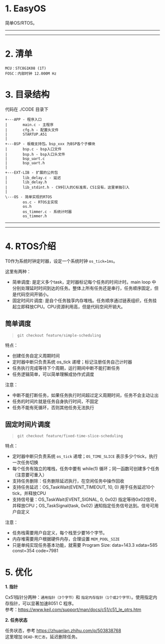 # 1. EasyOS

简单OS/RTOS。

---
---

# 2. 清单

```
MCU：STC8G1K08 (1T)
FOSC：内部时钟 12.000M Hz 
```

# 3. 目录结构

代码在 ./CODE 目录下
```
+---APP - 程序入口
|       main.c - 主程序
|       cfg.h - 配置头文件
|       STARTUP.A51
|
+---BSP - 板载支持包。bsp_xxx 为BSP各个子模块
|       bsp.c - bsp入口文件
|       bsp.h - bsp入口头文件
|       bsp_uart.c
|       bsp_uart.h
|
+---EXT-LIB - 扩展的公共包
|       lib_delay.c - 延迟
|       lib_delay.h
|       lib_stdint.h - C99引入的C标准库，C51没有，这里单独引入
|
\---OS - 简单实现的RTOS
        os.c - RTOS主实现
        os.h
        os_timmer.c - 系统计时器
        os_timmer.h
```

---
---

# 4. RTOS介绍

T0作为系统时钟定时器，设定一个系统时钟 `os_tick=1ms`。

这里有两种：
+ 简单调度: 是定义多个task，定时器标记每个任务的时间计时。main loop 中分别处理延时时间到达的任务。整体上所有任务还是串行，任务顺序固定，但是代码空间开销小。
+ 固定时间片调度: 是自个任务独享内存堆栈。任务顺序通过链表组织，任务挂起立即释放CPU。CPU资源利用高，但是代码空间开销大。


## 简单调度

> `git checkout feature/simple-scheduling`

特点：
+ 创建任务自定义周期时间
+ 定时器中断只负责系统 os_tick 递增；标记注册任务自己计时器
+ 任务执行完成等待下个周期，运行期间中断不能打断任务
+ 任务逻辑简单，可以简单理解成协作式调度

注意：
+ 中断不能打断任务，如果任务执行时间超过定义周期时间，任务不会主动让出
+ 任务的时间片就是任务自身执行时间，不固定
+ 任务不能有死循环，否则其他任务无法执行

## 固定时间片调度

> `git checkout feature/fixed-time-slice-scheduling`

特点：
+ 定时器中断只负责系统 `os_tick` 递增；`OS_TIME_SLICE` 表示多少个tick，执行一次任务切换
+ 每个任务有独立的堆栈，任务中要有 while(1) 循环；同一函数可创建多个任务（注意要可重入）
+ 支持任务删除：任务删除延迟执行，在空闲任务中操作回收
+ 支持任务延迟：OS_TaskWait(EVENT_TIMEOUT, 10, 0) 用于任务延迟10个tick，并释放CPU
+ 支持信号量：OS_TaskWait(EVENT_SIGNAL, 0, 0x02) 指定等待0x02信号，并释放CPU；OS_TaskSignal(task, 0x02) 通知指定任务信号达到。信号可用户自定义

注意：
+ 任务栈需要用户自定义，每个栈至少要16个字节。
+ 内存堆需要用户根据硬件内存，合理设置 `MEM_POOL_SIZE`
+ 只是单纯实现任务基本功能，就需要 Program Size: data=143.3 xdata=585 const=354 code=7981

# 5. 优化

**1. 指针**

Cx51指针分两种：`通用指针（3个字节）`和 `指定内存指针（1个或2个字节）`。使用指定内存指针，可以显著加速8051 C 程序。<br>
参考：https://www.keil.com/support/man/docs/c51/c51_le_ptrs.htm

**2. 任务状态**

任务状态，参考 https://zhuanlan.zhihu.com/p/503838768 <br>
这里增加 `DEAD-死亡态`，延迟删除任务。
